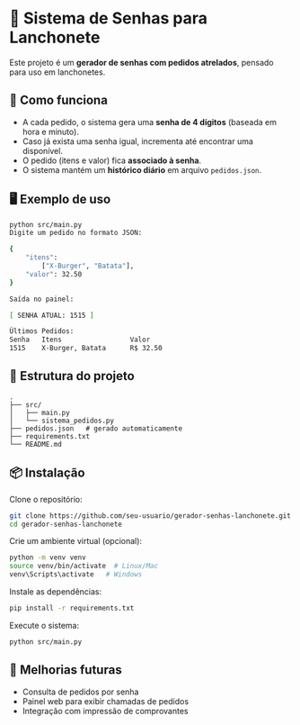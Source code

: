 # 🍔 Sistema de Senhas para Lanchonete

Este projeto é um **gerador de senhas com pedidos atrelados**, pensado para uso em lanchonetes.

## 🚀 Como funciona
- A cada pedido, o sistema gera uma **senha de 4 dígitos** (baseada em hora e minuto).
- Caso já exista uma senha igual, incrementa até encontrar uma disponível.
- O pedido (itens e valor) fica **associado à senha**.
- O sistema mantém um **histórico diário** em arquivo `pedidos.json`.

## 🖥 Exemplo de uso
```bash
python src/main.py
Digite um pedido no formato JSON:

{
    "itens":
        ["X-Burger", "Batata"],
    "valor": 32.50
}

Saída no painel:

[ SENHA ATUAL: 1515 ]

Últimos Pedidos:
Senha   Itens                 Valor
1515    X-Burger, Batata      R$ 32.50
```

## 📂 Estrutura do projeto
```
.
├── src/
│   ├── main.py
│   └── sistema_pedidos.py
├── pedidos.json   # gerado automaticamente
├── requirements.txt
└── README.md
```

## 📦 Instalação
Clone o repositório:

```bash
git clone https://github.com/seu-usuario/gerador-senhas-lanchonete.git
cd gerador-senhas-lanchonete
```

Crie um ambiente virtual (opcional):

```bash
python -m venv venv
source venv/bin/activate  # Linux/Mac
venv\Scripts\activate   # Windows
```

Instale as dependências:

```bash
pip install -r requirements.txt
```

Execute o sistema:

```bash
python src/main.py
```

## 🔮 Melhorias futuras
- Consulta de pedidos por senha
- Painel web para exibir chamadas de pedidos
- Integração com impressão de comprovantes
